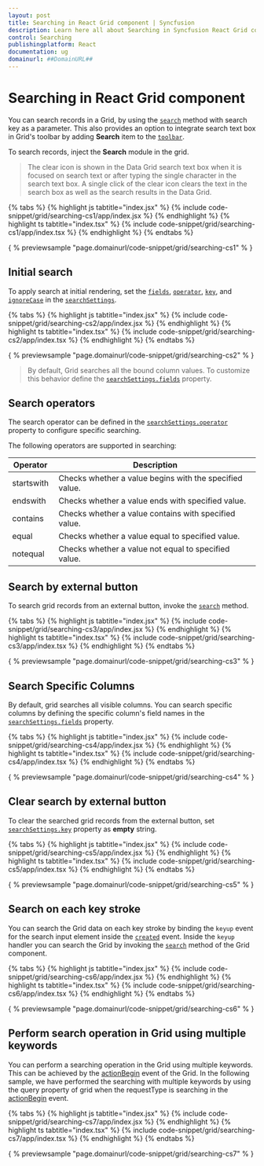 ```yaml
---
layout: post
title: Searching in React Grid component | Syncfusion
description: Learn here all about Searching in Syncfusion React Grid component of Syncfusion Essential JS 2 and more.
control: Searching 
publishingplatform: React
documentation: ug
domainurl: ##DomainURL##
---
```


# Searching in React Grid component

You can search records in a Grid, by using the [`search`](https://ej2.syncfusion.com/angular/documentation/api/grid/#search) method with search key as a parameter.
This also provides an option to integrate search text box in Grid's toolbar by adding **Search** item to the
[`toolbar`](https://ej2.syncfusion.com/angular/documentation/api/grid/#toolbar).

To search records, inject the **Search** module in the grid.

> The clear icon is shown in the Data Grid search text box when it is focused on search text or after typing the single character in the search text box. A single click of the clear icon clears the text in the search box as well as the search results in the Data Grid.

{% tabs %}
{% highlight js tabtitle="index.jsx" %}
{% include code-snippet/grid/searching-cs1/app/index.jsx %}
{% endhighlight %}
{% highlight ts tabtitle="index.tsx" %}
{% include code-snippet/grid/searching-cs1/app/index.tsx %}
{% endhighlight %}
{% endtabs %}

{ % previewsample "page.domainurl/code-snippet/grid/searching-cs1" % }

## Initial search

To apply search at initial rendering, set the [`fields`](https://ej2.syncfusion.com/angular/documentation/api/grid/searchSettings/#fields), [`operator`](https://ej2.syncfusion.com/angular/documentation/api/grid/searchSettings/#operator), [`key`](https://ej2.syncfusion.com/angular/documentation/api/grid/searchSettings/#key), and [`ignoreCase`](https://ej2.syncfusion.com/angular/documentation/api/grid/searchSettings/#ignorecase) in the [`searchSettings`](https://ej2.syncfusion.com/angular/documentation/api/grid/#searchsettings).

{% tabs %}
{% highlight js tabtitle="index.jsx" %}
{% include code-snippet/grid/searching-cs2/app/index.jsx %}
{% endhighlight %}
{% highlight ts tabtitle="index.tsx" %}
{% include code-snippet/grid/searching-cs2/app/index.tsx %}
{% endhighlight %}
{% endtabs %}

{ % previewsample "page.domainurl/code-snippet/grid/searching-cs2" % }

> By default, Grid searches all the bound column values. To customize this behavior define the
[`searchSettings.fields`](https://ej2.syncfusion.com/angular/documentation/api/grid/searchSettings/#fields) property.

## Search operators

The search operator can be defined in the [`searchSettings.operator`](https://ej2.syncfusion.com/angular/documentation/api/grid/searchSettings/#operator) property to configure specific searching.

The following operators are supported in searching:

Operator |Description
-----|-----
startswith |Checks whether a value begins with the specified value.
endswith |Checks whether a value ends with specified value.
contains |Checks whether a value contains with specified value.
equal |Checks whether a value equal to specified value.
notequal |Checks whether a value not equal to specified value.

## Search by external button

To search grid records from an external button, invoke the [`search`](https://ej2.syncfusion.com/angular/documentation/api/grid/#search) method.

{% tabs %}
{% highlight js tabtitle="index.jsx" %}
{% include code-snippet/grid/searching-cs3/app/index.jsx %}
{% endhighlight %}
{% highlight ts tabtitle="index.tsx" %}
{% include code-snippet/grid/searching-cs3/app/index.tsx %}
{% endhighlight %}
{% endtabs %}

{ % previewsample "page.domainurl/code-snippet/grid/searching-cs3" % }

## Search Specific Columns

By default, grid searches all visible columns. You can search specific columns by defining the specific column's field names in the [`searchSettings.fields`](https://ej2.syncfusion.com/angular/documentation/api/grid/searchSettings/#fields) property.

{% tabs %}
{% highlight js tabtitle="index.jsx" %}
{% include code-snippet/grid/searching-cs4/app/index.jsx %}
{% endhighlight %}
{% highlight ts tabtitle="index.tsx" %}
{% include code-snippet/grid/searching-cs4/app/index.tsx %}
{% endhighlight %}
{% endtabs %}

{ % previewsample "page.domainurl/code-snippet/grid/searching-cs4" % }

## Clear search by external button

To clear the searched grid records from the external button, set [`searchSettings.key`](https://ej2.syncfusion.com/angular/documentation/api/grid/searchSettings/#key) property as **empty** string.

{% tabs %}
{% highlight js tabtitle="index.jsx" %}
{% include code-snippet/grid/searching-cs5/app/index.jsx %}
{% endhighlight %}
{% highlight ts tabtitle="index.tsx" %}
{% include code-snippet/grid/searching-cs5/app/index.tsx %}
{% endhighlight %}
{% endtabs %}

{ % previewsample "page.domainurl/code-snippet/grid/searching-cs5" % }

## Search on each key stroke

You can search the Grid data on each key stroke by binding the `keyup` event for the search input element inside the [`created`](https://ej2.syncfusion.com/angular/documentation/api/grid/#created) event. Inside the `keyup` handler you can search the Grid by invoking the [`search`](https://ej2.syncfusion.com/angular/documentation/api/grid/#search) method of the Grid component.

{% tabs %}
{% highlight js tabtitle="index.jsx" %}
{% include code-snippet/grid/searching-cs6/app/index.jsx %}
{% endhighlight %}
{% highlight ts tabtitle="index.tsx" %}
{% include code-snippet/grid/searching-cs6/app/index.tsx %}
{% endhighlight %}
{% endtabs %}

{ % previewsample "page.domainurl/code-snippet/grid/searching-cs6" % }

## Perform search operation in Grid using multiple keywords

You can perform a searching operation in the Grid using multiple keywords. This can be achieved by the [actionBegin](https://ej2.syncfusion.com/angular/documentation/api/grid/#actionbegin) event of the Grid.
In the following sample, we have performed the searching with multiple keywords by using the query property of grid when the requestType is searching in the [actionBegin](https://ej2.syncfusion.com/angular/documentation/api/grid/#actionbegin) event.

{% tabs %}
{% highlight js tabtitle="index.jsx" %}
{% include code-snippet/grid/searching-cs7/app/index.jsx %}
{% endhighlight %}
{% highlight ts tabtitle="index.tsx" %}
{% include code-snippet/grid/searching-cs7/app/index.tsx %}
{% endhighlight %}
{% endtabs %}

{ % previewsample "page.domainurl/code-snippet/grid/searching-cs7" % }